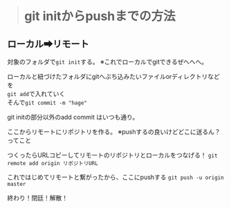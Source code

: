 ># git initからpushまでの方法

## ローカル➡リモート

対象のフォルダで`git init`する。
※これでローカルでgitできるぜへへへ。

ローカルと紐づけたフォルダにgitへぶち込みたいファイルorディレクトリなどを<br>
`git add`で入れていく<br>
そんで`git commit -m "hage"`<br>

git initの部分以外のadd commit はいつも通り。

ここからリモートにリポジトリを作る。
※pushするの良いけどどこに送るん？ってこと

つくったらURLコピーしてリモートのリポジトリとローカルをつなげる！
`git remote add origin リポジトリURL`

これではじめてリモートと繋がったから、ここにpushする
`git push -u origin master`

終わり！閉廷！解散！

